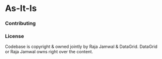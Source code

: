 # As-It-Is

### Contributing




### License
Codebase is copyright & owned jointly by Raja Jamwal & DataGrid. DataGrid or Raja Jamwal owns right over the content.
